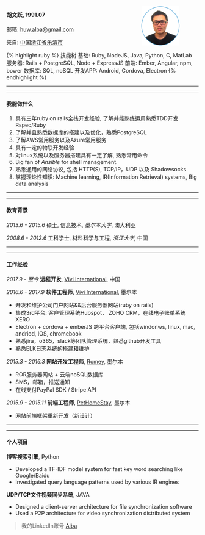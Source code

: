 <div class="col-xs-12">
  <div class="col-xs-6">
    <h4>胡文跃, 1991.07</h4>
  </div>
  <div class="col-xs-6">
    <img src="/images/alba.png" width="100" style="float: right; padding-right: 50px; margin-top: -50px;"/>
  </div>
</div>


邮箱: [huw.alba@gmail.com][email-to]

来自: [中国浙江省乐清市][address-url]

{% highlight ruby %}
技能树
基础: Ruby, NodeJS, Java, Python, C, MatLab
服务器: Rails + PostgreSQL, Node + ExpressJS
前端: Ember, Angular, npm, bower
数据库: SQL, noSQL
开发APP: Android, Cordova, Electron
{% endhighlight %}

---
---
#### **我能做什么**

1. 具有三年ruby on rails全栈开发经验, 了解并能熟练运用熟悉TDD开发Rspec/Ruby
2. 了解并且熟悉数据库的搭建以及优化，熟悉PostgreSQL
3. 了解AWS常用服务以及Azure常用服务
4. 具有一定的物联开发经验
5. 对linux系统以及服务器搭建具有一定了解, 熟悉常用命令
6. Big fan of *Ansible* for shell management.
7. 熟悉通用的网络协议, 包括 HTTP(S), TCP/IP，UDP 以及 Shadowsocks
8. 掌握理论性知识: Machine learning, IR(Information Retrieval) systems, Big data analysis

---
---
#### **教育背景**

_2013.6 - 2015.6_ 硕士, 信息技术, *墨尔本大学*, 澳大利亚

_2008.6 - 2012.6_ 工科学士, 材料科学与工程, *浙江大学*, 中国

---
---
#### **工作经验**

_2017.9 - 至今_ **远程开发**, [Vivi International][vivi-url], 中国

_2016.6 - 2017.9_ **软件工程师**, [Vivi International][vivi-url], 墨尔本

- 开发和维护公司门户网站&&后台服务器网站(ruby on rails)
- 集成3rd平台: 客户管理系统Hubspot， ZOHO CRM，在线电子账单系统XERO
- Electron + cordova + emberJS 跨平台客户端, 包括windonws, linux, mac, andriod, IOS, chromebook
- 熟悉jira，o365，slack等团队管理系统，熟悉github开发工具
- 熟悉ELK日志系统的搭建和维护

_2015.3 - 2016.3_ **网站开发工程师**, [Romey][romey-url], 墨尔本

- ROR服务器网站 + 云端noSQL数据库
- SMS，邮箱，推送通知
- 在线支付PayPal SDK / Stripe API

_2015.9 - 2015.11_ **前端工程师**, [PetHomeStay][pethomestay-url], 墨尔本

- 网站前端框架重新开发（新设计）

---
---
#### **个人项目**

**博客搜索引擎**, Python

- Developed a TF-IDF model system for fast key word searching like Google/Baidu
- Investigated query language patterns used by various IR engines

**UDP/TCP文件视频同步系统**, JAVA

- Designed a client-server architecture for file synchronization software
- Used a P2P architecture for video synchronization distributed system

> 我的LinkedIn账号 [Alba][linkedIn]

[address-url]:/general/2018/01/08/温州人为什么精于经商致富.html
[email-to]: mailto:huw.alba@gmail.com
[linkedIn]: https://au.linkedin.com/in/alba-hoo
[romey-url]:https://www.romey.co
[pethomestay-url]:https://www.pethomestay.com.au
[vivi-url]:https://www.vivi.io
